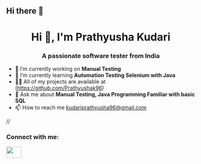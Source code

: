 ## Hi there 👋

<!--
**Prathyushak96/Prathyushak96** is a ✨ _special_ ✨ repository because its `README.md` (this file) appears on your GitHub profile.

Here are some ideas to get you started:

- 🔭 I’m currently working on ...
- 🌱 I’m currently learning ...
- 👯 I’m looking to collaborate on ...
- 🤔 I’m looking for help with ...
- 💬 Ask me about ...
- 📫 How to reach me: ...
- 😄 Pronouns: ...
- ⚡ Fun fact: ...
-->

<h1 align="center">Hi 👋, I'm Prathyusha Kudari</h1>

<h3 align="center">A passionate software tester from India</h3>

- 🔭 I’m currently working on <strong>Manual Testing</strong>
- 🌱 I’m currently learning <strong>Automation Testing Selenium with Java</strong>
- 👨‍💻 All of my projects are available at (https://github.com/Prathyushak96)
- 💬 Ask me about <strong>Manual Testing, Java Programming Familiar with basic SQL</strong>
- 📫 How to reach me kudariprathyusha96@gmail.com

//<h3 align="left">Connect with me:</h3>

<p align="center">

<a href="https://www.linkedin.com/in/prathyusha-kudari" target="_blank"><img src=”https://cdn.jsdelivr.net/npm/simple-icons@3.13.0/icons/linkedin.svg” height="30" width="40" /></a>
</p>



